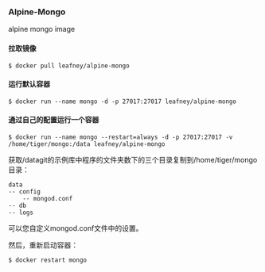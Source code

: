 ### Alpine-Mongo

alpine mongo image

#### 拉取镜像

```
$ docker pull leafney/alpine-mongo
```

#### 运行默认容器

```
$ docker run --name mongo -d -p 27017:27017 leafney/alpine-mongo
```

#### 通过自己的配置运行一个容器

```
$ docker run --name mongo --restart=always -d -p 27017:27017 -v /home/tiger/mongo:/data leafney/alpine-mongo
```

获取/datagit的示例库中程序的文件夹数下的三个目录复制到/home/tiger/mongo目录：



```
data
-- config
    -- mongod.conf
-- db
-- logs
```

可以您自定义mongod.conf文件中的设置。

然后，重新启动容器：

```
$ docker restart mongo
```
